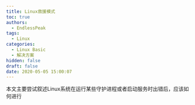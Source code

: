 ```yaml
---
title: Linux救援模式
toc: true
authors:
  - EndlessPeak
tags:
  - Linux
categories:
  - Linux Basic
  - 解决方案
hidden: false
draft: false
date: 2020-05-05 15:00:07
---
```


本文主要尝试叙述Linux系统在运行某些守护进程或者启动服务时出错后，应该如何进行